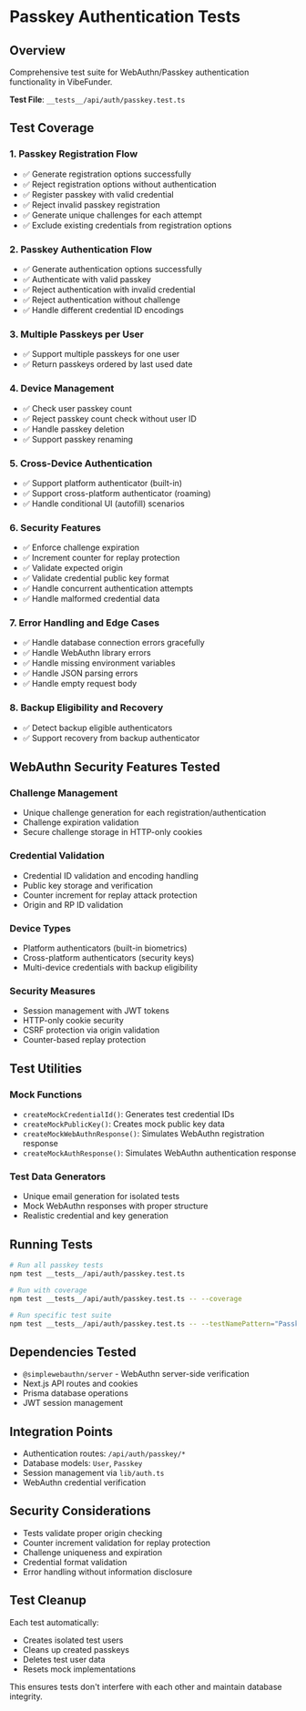# Passkey Authentication Tests

## Overview

Comprehensive test suite for WebAuthn/Passkey authentication functionality in VibeFunder.

**Test File**: `__tests__/api/auth/passkey.test.ts`

## Test Coverage

### 1. Passkey Registration Flow
- ✅ Generate registration options successfully
- ✅ Reject registration options without authentication
- ✅ Register passkey with valid credential
- ✅ Reject invalid passkey registration
- ✅ Generate unique challenges for each attempt
- ✅ Exclude existing credentials from registration options

### 2. Passkey Authentication Flow
- ✅ Generate authentication options successfully
- ✅ Authenticate with valid passkey
- ✅ Reject authentication with invalid credential
- ✅ Reject authentication without challenge
- ✅ Handle different credential ID encodings

### 3. Multiple Passkeys per User
- ✅ Support multiple passkeys for one user
- ✅ Return passkeys ordered by last used date

### 4. Device Management
- ✅ Check user passkey count
- ✅ Reject passkey count check without user ID
- ✅ Handle passkey deletion
- ✅ Support passkey renaming

### 5. Cross-Device Authentication
- ✅ Support platform authenticator (built-in)
- ✅ Support cross-platform authenticator (roaming)
- ✅ Handle conditional UI (autofill) scenarios

### 6. Security Features
- ✅ Enforce challenge expiration
- ✅ Increment counter for replay protection
- ✅ Validate expected origin
- ✅ Validate credential public key format
- ✅ Handle concurrent authentication attempts
- ✅ Handle malformed credential data

### 7. Error Handling and Edge Cases
- ✅ Handle database connection errors gracefully
- ✅ Handle WebAuthn library errors
- ✅ Handle missing environment variables
- ✅ Handle JSON parsing errors
- ✅ Handle empty request body

### 8. Backup Eligibility and Recovery
- ✅ Detect backup eligible authenticators
- ✅ Support recovery from backup authenticator

## WebAuthn Security Features Tested

### Challenge Management
- Unique challenge generation for each registration/authentication
- Challenge expiration validation
- Secure challenge storage in HTTP-only cookies

### Credential Validation
- Credential ID validation and encoding handling
- Public key storage and verification
- Counter increment for replay attack protection
- Origin and RP ID validation

### Device Types
- Platform authenticators (built-in biometrics)
- Cross-platform authenticators (security keys)
- Multi-device credentials with backup eligibility

### Security Measures
- Session management with JWT tokens
- HTTP-only cookie security
- CSRF protection via origin validation
- Counter-based replay protection

## Test Utilities

### Mock Functions
- `createMockCredentialId()`: Generates test credential IDs
- `createMockPublicKey()`: Creates mock public key data
- `createMockWebAuthnResponse()`: Simulates WebAuthn registration response
- `createMockAuthResponse()`: Simulates WebAuthn authentication response

### Test Data Generators
- Unique email generation for isolated tests
- Mock WebAuthn responses with proper structure
- Realistic credential and key generation

## Running Tests

```bash
# Run all passkey tests
npm test __tests__/api/auth/passkey.test.ts

# Run with coverage
npm test __tests__/api/auth/passkey.test.ts -- --coverage

# Run specific test suite
npm test __tests__/api/auth/passkey.test.ts -- --testNamePattern="Passkey Registration Flow"
```

## Dependencies Tested

- `@simplewebauthn/server` - WebAuthn server-side verification
- Next.js API routes and cookies
- Prisma database operations
- JWT session management

## Integration Points

- Authentication routes: `/api/auth/passkey/*`
- Database models: `User`, `Passkey`
- Session management via `lib/auth.ts`
- WebAuthn credential verification

## Security Considerations

- Tests validate proper origin checking
- Counter increment validation for replay protection
- Challenge uniqueness and expiration
- Credential format validation
- Error handling without information disclosure

## Test Cleanup

Each test automatically:
- Creates isolated test users
- Cleans up created passkeys
- Deletes test user data
- Resets mock implementations

This ensures tests don't interfere with each other and maintain database integrity.